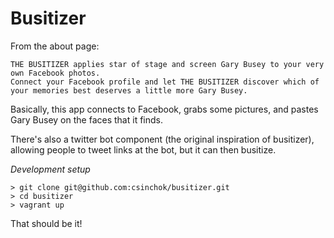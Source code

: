 # Busitizer

From the about page:

    THE BUSITIZER applies star of stage and screen Gary Busey to your very own Facebook photos.
    Connect your Facebook profile and let THE BUSITIZER discover which of your memories best deserves a little more Gary Busey.

Basically, this app connects to Facebook, grabs some pictures, and pastes Gary Busey on the faces that it finds.

There's also a twitter bot component (the original inspiration of busitizer), allowing people to tweet links at the bot, but it can then busitize.

*Development setup*

    > git clone git@github.com:csinchok/busitizer.git
    > cd busitizer
    > vagrant up

That should be it!